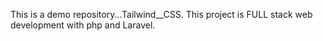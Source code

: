 This is a demo repository...Tailwind__CSS. This project is FULL stack web development with php and Laravel.
